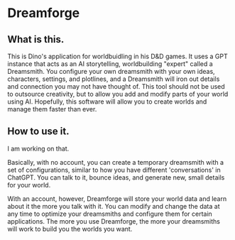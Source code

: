 # Dreamforge
## What is this.
This is Dino's application for worldbuidling in his D&D games. It uses a GPT instance that acts as an AI storytelling, worldbuilding "expert" called a Dreamsmith. You configure your own dreamsmith with your own ideas, characters, settings, and plotlines, and a Dreamsmith will iron out details and connection you may not have thought of. This tool should not be used to outsource creativity, but to allow you add and modify parts of your world using AI.
Hopefully, this software will allow you to create worlds and manage them faster than ever.
## How to use it.
I am working on that.

Basically, with no account, you can create a temporary dreamsmith with a set of configurations, similar to how you have different 'conversations' in ChatGPT. You can talk to it, bounce ideas, and generate new, small details for your world.

With an account, however, Dreamforge will store your world data and learn about it the more you talk with it. You can modify and change the data at any time to optimize your dreamsmiths and configure them for certain applications. The more you use Dreamforge, the more your dreamsmiths will work to build you the worlds you want.

